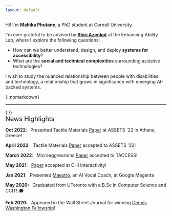 ```yaml
---
layout: default
---
```


<div class="lead pretty-links">

Hi! I'm **Mahika Phutane**, a PhD student at Cornell University. 

</div>


I'm ever grateful to be advised by **[Shiri Azenkot](http://shiriazenkot.com/)** at the Enhancing Ability Lab, where I explore the following questions:
  - How can we better understand, design, and deploy **systems for accessibility**? 
  - What are the **social and technical complexities** surrounding assistive technologies?

I wish to study the nuanced relationship between people with disabilities and technology, a relationship that grows in significance with emerging AI-backed systems.
&nbsp;

{::nomarkdown}
<hr style="border:0.5px solid silver">
{:/}

<div style="font-size: 20px;">
News Highlights
</div>

**Oct 2022**: &ensp;Presented Tactile Materials [Paper](https://dl.acm.org/doi/abs/10.1145/3508364) at ASSETS '22 in Athens, Greece!

**April 2022**: &ensp;Tactile Materials [Paper](https://dl.acm.org/doi/10.1145/3517428.3544801) accepted to ASSETS '22!

**March 2022**: &ensp;Microaggressions [Paper](https://dl.acm.org/doi/abs/10.1145/3508364) accepted to TACCESS!

**May 2021**: &ensp;[Paper](https://dl.acm.org/doi/10.1145/3411763.3451574) accepted at CHI Interactivity!

**Jan 2021**: &ensp;Presented [Maestro](https://magenta.tensorflow.org/maestro-vocal-coach), an AI Vocal Coach, at Google Magenta

**May 2020:** &ensp;Graduated from UToronto with a B.Sc in Computer Science and CCIT! 🎓

**Feb 2020:** &ensp;Appeared in the Wall Street Journal for winning [Dennis Washington Fellowship](https://www.utm.utoronto.ca/main-news/scholarship-gives-former-utm-student-push-strive-something-bigger)!

<!-- Thank you for being here, and I welcome you to read further where I delve more into:
  - [my past](about/), my prior research work and undergrad experience
  - [my current happenings](work/), my current research endeavours
  - [my future](/), brainstormed ideas for upcoming projects (TODO) -->

  <!-- You would normally put your [full name](about/) here and say something *smart* about yourself. -->

  <!-- This could also be the good place to say were you are coming from, what you [do for a living](work/) and maybe what you are [interested in](projects/). You might also be [writing](articles/) about stuff.  -->

  <!-- But after all this is your site and I'm just a **placeholder text** so what would i know about some *home page content*. -->